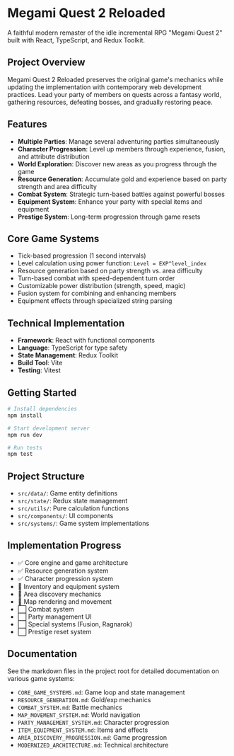 # Megami Quest 2 Reloaded

A faithful modern remaster of the idle incremental RPG "Megami Quest 2" built with React, TypeScript, and Redux Toolkit.

## Project Overview

Megami Quest 2 Reloaded preserves the original game's mechanics while updating the implementation with contemporary web development practices. Lead your party of members on quests across a fantasy world, gathering resources, defeating bosses, and gradually restoring peace.

## Features

- **Multiple Parties**: Manage several adventuring parties simultaneously
- **Character Progression**: Level up members through experience, fusion, and attribute distribution
- **World Exploration**: Discover new areas as you progress through the game
- **Resource Generation**: Accumulate gold and experience based on party strength and area difficulty
- **Combat System**: Strategic turn-based battles against powerful bosses
- **Equipment System**: Enhance your party with special items and equipment
- **Prestige System**: Long-term progression through game resets

## Core Game Systems

- Tick-based progression (1 second intervals)
- Level calculation using power function: `Level = EXP^level_index`
- Resource generation based on party strength vs. area difficulty
- Turn-based combat with speed-dependent turn order
- Customizable power distribution (strength, speed, magic)
- Fusion system for combining and enhancing members
- Equipment effects through specialized string parsing

## Technical Implementation

- **Framework**: React with functional components
- **Language**: TypeScript for type safety
- **State Management**: Redux Toolkit
- **Build Tool**: Vite
- **Testing**: Vitest

## Getting Started

```bash
# Install dependencies
npm install

# Start development server
npm run dev

# Run tests
npm test
```

## Project Structure

- `src/data/`: Game entity definitions
- `src/state/`: Redux state management
- `src/utils/`: Pure calculation functions
- `src/components/`: UI components
- `src/systems/`: Game system implementations

## Implementation Progress

- ✅ Core engine and game architecture
- ✅ Resource generation system
- ✅ Character progression system
- 🔄 Inventory and equipment system
- 🔄 Area discovery mechanics
- 🔄 Map rendering and movement
- ⬜ Combat system
- ⬜ Party management UI
- ⬜ Special systems (Fusion, Ragnarok)
- ⬜ Prestige reset system

## Documentation

See the markdown files in the project root for detailed documentation on various game systems:

- `CORE_GAME_SYSTEMS.md`: Game loop and state management
- `RESOURCE_GENERATION.md`: Gold/exp mechanics
- `COMBAT_SYSTEM.md`: Battle mechanics
- `MAP_MOVEMENT_SYSTEM.md`: World navigation
- `PARTY_MANAGEMENT_SYSTEM.md`: Character progression
- `ITEM_EQUIPMENT_SYSTEM.md`: Items and effects
- `AREA_DISCOVERY_PROGRESSION.md`: Game progression
- `MODERNIZED_ARCHITECTURE.md`: Technical architecture